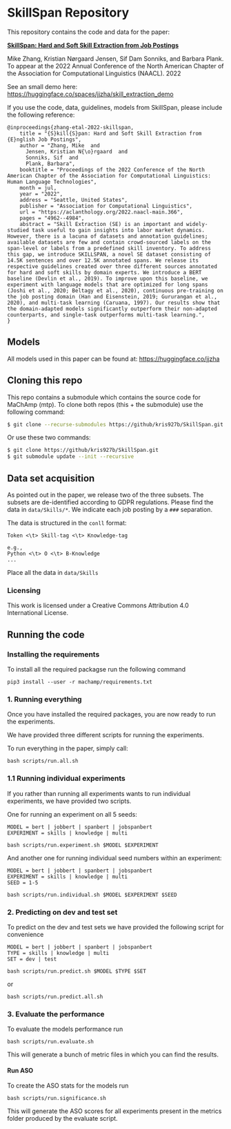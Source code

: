 # SkillSpan Repository
This repository contains the code and data for the paper:

[__SkillSpan: Hard and Soft Skill Extraction from Job Postings__](https://aclanthology.org/2022.naacl-main.366/)

Mike Zhang, Kristian Nørgaard Jensen, Sif Dam Sonniks, and Barbara Plank. To appear at the 2022 Annual Conference of the North American Chapter of the Association for Computational Linguistics (NAACL). 2022

See an small demo here: https://huggingface.co/spaces/jjzha/skill_extraction_demo

If you use the code, data, guidelines, models from SkillSpan, please include the following reference:


```
@inproceedings{zhang-etal-2022-skillspan,
    title = "{S}kill{S}pan: Hard and Soft Skill Extraction from {E}nglish Job Postings",
    author = "Zhang, Mike  and
      Jensen, Kristian N{\o}rgaard  and
      Sonniks, Sif  and
      Plank, Barbara",
    booktitle = "Proceedings of the 2022 Conference of the North American Chapter of the Association for Computational Linguistics: Human Language Technologies",
    month = jul,
    year = "2022",
    address = "Seattle, United States",
    publisher = "Association for Computational Linguistics",
    url = "https://aclanthology.org/2022.naacl-main.366",
    pages = "4962--4984",
    abstract = "Skill Extraction (SE) is an important and widely-studied task useful to gain insights into labor market dynamics. However, there is a lacuna of datasets and annotation guidelines; available datasets are few and contain crowd-sourced labels on the span-level or labels from a predefined skill inventory. To address this gap, we introduce SKILLSPAN, a novel SE dataset consisting of 14.5K sentences and over 12.5K annotated spans. We release its respective guidelines created over three different sources annotated for hard and soft skills by domain experts. We introduce a BERT baseline (Devlin et al., 2019). To improve upon this baseline, we experiment with language models that are optimized for long spans (Joshi et al., 2020; Beltagy et al., 2020), continuous pre-training on the job posting domain (Han and Eisenstein, 2019; Gururangan et al., 2020), and multi-task learning (Caruana, 1997). Our results show that the domain-adapted models significantly outperform their non-adapted counterparts, and single-task outperforms multi-task learning.",
}
```

## Models

All models used in this paper can be found at: https://huggingface.co/jjzha

## Cloning this repo

This repo contains a submodule which contains the source code for MaChAmp (mtp). 
To clone both repos (this + the submodule) use the following command:

```bash
$ git clone --recurse-submodules https://github/kris927b/SkillSpan.git
```

Or use these two commands:

```bash
$ git clone https://github/kris927b/SkillSpan.git 
$ git submodule update --init --recursive
```

## Data set acquisition

As pointed out in the paper, we release two of the three subsets. The subsets are de-identified according to GDPR regulations.
Please find the data in `data/Skills/*`. We indicate each job posting by a `###` separation.

The data is structured in the `conll` format:

```
Token <\t> Skill-tag <\t> Knowledge-tag

e.g.,
Python <\t> O <\t> B-Knowledge
...
```

Place all the data in `data/Skills`

### Licensing

This work is licensed under a Creative Commons Attribution 4.0 International License.

## Running the code

### Installing the requirements

To install all the required packagse run the following command

```
pip3 install --user -r machamp/requirements.txt
```

### 1. Running everything

Once you have installed the required packages, you are now ready to run the experiments. 

We have provided three different scripts for running the experiments. 

To run everything in the paper, simply call:

```
bash scripts/run.all.sh
```

### 1.1 Running individual experiments

If you rather than running all experiments wants to run individual experiments, we have provided two scripts. 

One for running an experiment on all 5 seeds:

```
MODEL = bert | jobbert | spanbert | jobspanbert
EXPERIMENT = skills | knowledge | multi

bash scripts/run.experiment.sh $MODEL $EXPERIMENT
```

And another one for running individual seed numbers within an experiment:

```
MODEL = bert | jobbert | spanbert | jobspanbert
EXPERIMENT = skills | knowledge | multi
SEED = 1-5

bash scripts/run.individual.sh $MODEL $EXPERIMENT $SEED
```

### 2. Predicting on dev and test set

To predict on the dev and test sets we have provided the following script for convenience

```
MODEL = bert | jobbert | spanbert | jobspanbert
TYPE = skills | knowledge | multi
SET = dev | test

bash scripts/run.predict.sh $MODEL $TYPE $SET
```

or

```
bash scripts/run.predict.all.sh
```


### 3. Evaluate the performance

To evaluate the models performance run 

```
bash scripts/run.evaluate.sh
```

This will generate a bunch of metric files in which you can find the results.

#### Run ASO 

To create the ASO stats for the models run

```
bash scripts/run.significance.sh
```

This will generate the ASO scores for all experiments present in the metrics folder produced by the evaluate script. 
